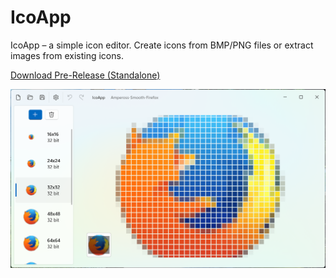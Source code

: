 # IcoApp
IcoApp – a simple icon editor. Create icons from BMP/PNG files or extract images from existing icons.

[Download Pre-Release (Standalone)](https://github.com/albertakhmetov/IcoApp/releases/download/v0.2.1/IcoApp_v0.2.1.zip)

![App Window](app.png)
